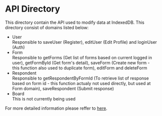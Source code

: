 # API Directory

This directory contain the API used to modify data at IndexedDB.
This directory consist of domains listed below:

- User </br> Responsible to saveUser (Register), editUser (Edit Profile) and loginUser (Auth)
- Form </br> Responsible to getForms (Get list of forms based on current logged in user), getFormById (Get form's detail), saveForm (Create new form - this function also used to duplicate form), editForm and deleteForm
- Respondent </br> Responsible to getRespondentByFormId (To retrieve list of response based on form id - this function actualy not used directly, but used at Form domain), saveRespondent (Submit response)
- Board </br> This is not currently being used

For more detailed information please reffer to [here](https://docs.google.com/spreadsheets/d/1gFfpTQrpSEK1TLNx6ev3VSx2VK3UgjYZp3juRNGd75k/edit?usp=sharing).
